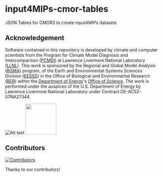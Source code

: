 # input4MIPs-cmor-tables
JSON Tables for CMOR3 to create input4MIPs datasets

## Acknowledgement

Software contained in this repository is developed by climate and computer scientists from the Program for Climate Model Diagnosis and Intercomparison ([PCMDI][PCMDI]) at Lawrence Livermore National Laboratory ([LLNL][LLNL]). This work is sponsored by the Regional and Global Model Analysis ([RGMA][RGMA]) program, of the Earth and Environmental Systems Sciences Division ([EESSD][EESSD]) in the Office of Biological and Environmental Research ([BER][BER]) within the [Department of Energy][DOE]'s [Office of Science][OS]. The work is performed under the auspices of the U.S. Department of Energy by Lawrence Livermore National Laboratory under Contract DE-AC52-07NA27344.

![Alt text](https://powerpedia.energy.gov/w/images/1/13/DOE_Seal_Color.png)
<img src="https://powerpedia.energy.gov/w/images/1/13/DOE_Seal_Color.png" width=100px>

## Contributors

[![Contributors](https://contrib.rocks/image?repo=PCMDI/input4MIPs-cmor-tables)](https://github.com/PCMDI/input4MIPs-cmor-tables/graphs/contributors)

Thanks to our contributors!

[PCMDI]: https://pcmdi.llnl.gov
[LLNL]: https://www.llnl.gov
[RGMA]: https://climatemodeling.science.energy.gov/program/regional-global-model-analysis
[EESSD]: https://science.osti.gov/ber/Research/eessd
[BER]: https://science.osti.gov/ber
[DOE]: https://www.energy.gov
[OS]: https://science.osti.gov
